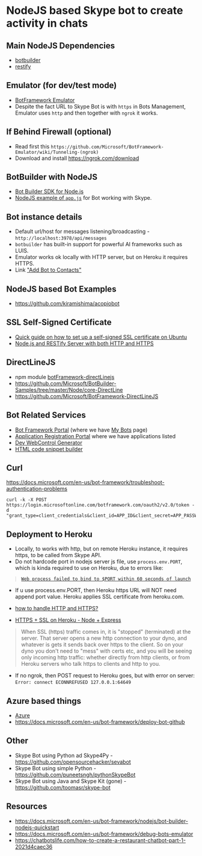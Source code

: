 NodeJS based Skype bot to create activity in chats
===

## Main NodeJS Dependencies 
- [botbuilder](https://github.com/Microsoft/BotBuilder)
- [restify](https://github.com/restify/node-restify)


## Emulator (for dev/test mode)
- [BotFramework Emulator](https://github.com/Microsoft/BotFramework-Emulator)
- Despite the fact URL to Skype Bot is with `https` in Bots Management, Emulator uses `http` and then together with `ngrok` it works.


## If Behind Firewall (optional)
- Read first this `https://github.com/Microsoft/BotFramework-Emulator/wiki/Tunneling-(ngrok)`
- Download and install https://ngrok.com/download


## BotBuilder with NodeJS
- [Bot Builder SDK for Node.js](https://docs.microsoft.com/en-us/bot-framework/nodejs/bot-builder-nodejs-overview)
- [NodeJS example of `app.js`](https://github.com/Microsoft/BotBuilder/blob/master/Node/examples/demo-skype/app.js) for Bot working with Skype.


## Bot instance details
- Default url/host for messages listening/broadcasting - `http://localhost:3978/api/messages`
- `botbuilder` has built-in support for powerful AI frameworks such as LUIS.
- Emulator works ok locally with HTTP server, but on Heroku it requires HTTPS.
- Link ["Add Bot to Contacts"](https://join.skype.com/bot/d60d43ae-da6d-406a-8bcb-97bcb8e29cfe)

## NodeJS based Bot Examples
- https://github.com/kiramishima/acopiobot

## SSL Self-Signed Certificate 
- [Quick guide on how to set up a self-signed SSL certificate on Ubuntu](http://qugstart.com/blog/linux/quickest-way-to-create-a-self-signed-ssl-certificate-in-ubuntu/)
- [Node.js and RESTify Server with both HTTP and HTTPS](http://qugstart.com/blog/node-js/node-js-restify-server-with-both-http-and-https/)

## DirectLineJS
- npm module [botFramework-directLinejs](https://github.com/Microsoft/BotFramework-DirectLineJS)
- https://github.com/Microsoft/BotBuilder-Samples/tree/master/Node/core-DirectLine
- https://github.com/Microsoft/BotFramework-DirectLineJS

## Bot Related Services
- [Bot Framework Portal](https://dev.botframework.com/) (where we have [My Bots](https://dev.botframework.com/bots) page)
- [Application Registration Portal](https://apps.dev.microsoft.com/#/appList) where we have applications listed
- [Dev WebControl Generator](https://dev.skype.com/webcontrol)
- [HTML code snippet builder](https://latest-swx.cdn.skype.com/lwc/sdk/0.0.835/index-builder.html)


## Curl
https://docs.microsoft.com/en-us/bot-framework/troubleshoot-authentication-problems
```
curl -k -X POST https://login.microsoftonline.com/botframework.com/oauth2/v2.0/token -d "grant_type=client_credentials&client_id=APP_ID&client_secret=APP_PASSWORD&scope=https%3A%2F%2Fapi.botframework.com%2F.default"
```

## Deployment to Heroku
- Locally, to works with http, but on remote Heroku instance, it requires https, to be called from Skype API.
- Do not hardcode port in nodejs server js file, use `process.env.PORT`, which is kinda required to use on Heroku, due to errors like:
>[`Web process failed to bind to $PORT within 60 seconds of launch`](https://stackoverflow.com/questions/31092538/heroku-node-js-error-r10-boot-timeout-web-process-failed-to-bind-to-port-w)
- If u use process.env.PORT, then Heroku https URL will NOT need append port value. Heroku applies SSL certificate from heroku.com.

- [how to handle HTTP and HTTPS?](https://stackoverflow.com/questions/13186134/node-js-express-and-heroku-how-to-handle-http-and-https)
- [HTTPS + SSL on Heroku - Node + Express](https://stackoverflow.com/questions/25148507/https-ssl-on-heroku-node-express)
>When SSL (https) traffic comes in, it is "stopped" (terminated) at the server. That server opens a new http connection to your dyno, and whatever is gets it sends back over https to the client. So on your dyno you don't need to "mess" with certs etc, and you will be seeing only incoming http traffic: whether directly from http clients, or from Heroku servers who talk https to clients and http to you.
- If no ngrok, then POST request to Heroku goes, but with error on server: `Error: connect ECONNREFUSED 127.0.0.1:64649`

## Azure based things
- [Azure](https://portal.azure.com/)
- https://docs.microsoft.com/en-us/bot-framework/deploy-bot-github

## Other
- Skype Bot using Python ad Skype4Py - https://github.com/opensourcehacker/sevabot
- Skype Bot using simple Python - https://github.com/puneetsngh/pythonSkypeBot
- Skype Bot using Java and Skype Kit (gone) - https://github.com/toomasr/skype-bot

## Resources
- https://docs.microsoft.com/en-us/bot-framework/nodejs/bot-builder-nodejs-quickstart
- https://docs.microsoft.com/en-us/bot-framework/debug-bots-emulator
- https://chatbotslife.com/how-to-create-a-restaurant-chatbot-part-1-2021d4caec36